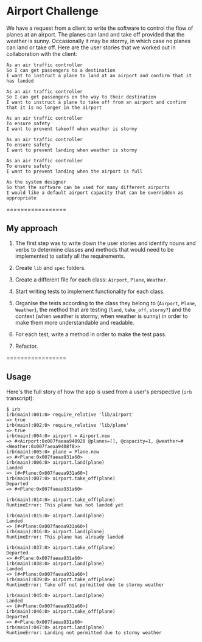 Airport Challenge
=================

We have a request from a client to write the software to control the flow of planes at an airport. The planes can land and take off provided that the weather is sunny. Occasionally it may be stormy, in which case no planes can land or take off.  Here are the user stories that we worked out in collaboration with the client:

```
As an air traffic controller
So I can get passengers to a destination
I want to instruct a plane to land at an airport and confirm that it has landed

As an air traffic controller
So I can get passengers on the way to their destination
I want to instruct a plane to take off from an airport and confirm that it is no longer in the airport

As an air traffic controller
To ensure safety
I want to prevent takeoff when weather is stormy

As an air traffic controller
To ensure safety
I want to prevent landing when weather is stormy

As an air traffic controller
To ensure safety
I want to prevent landing when the airport is full

As the system designer
So that the software can be used for many different airports
I would like a default airport capacity that can be overridden as appropriate
```

=================

## My approach

1. The first step was to write down the user stories and identify nouns and verbs to determine classes and methods that would need to be implemented to satisfy all the requirements.

2. Create `lib` and `spec` folders.

3. Create a different file for each class: `Airport`, `Plane`, `Weather`.

4. Start writing tests to implement functionality for each class.

5. Organise the tests according to the class they belong to (`Airport`, `Plane`, `Weather`), the method that are testing (`land`, `take_off`, `stormy?`) and the context (when weather is stormy, when weather is sunny) in order to make them more understandable and readable.

6. For each test, write a method in order to make the test pass.

7. Refactor.

=================

## Usage

Here's the full story of how the app is used from a user's perspective (`irb` transcript):

```
$ irb
irb(main):001:0> require_relative 'lib/airport'
=> true
irb(main):002:0> require_relative 'lib/plane'
=> true
irb(main):004:0> airport = Airport.new
=> #<Airport:0x007faeaa940920 @planes=[], @capacity=1, @weather=#<Weather:0x007faeaa9408f8>>
irb(main):005:0> plane = Plane.new
=> #<Plane:0x007faeaa931a60>
irb(main):006:0> airport.land(plane)
Landed
=> [#<Plane:0x007faeaa931a60>]
irb(main):007:0> airport.take_off(plane)
Departed
=> #<Plane:0x007faeaa931a60>

irb(main):014:0> airport.take_off(plane)
RuntimeError: This plane has not landed yet

irb(main):015:0> airport.land(plane)
Landed
=> [#<Plane:0x007faeaa931a60>]
irb(main):016:0> airport.land(plane)
RuntimeError: This plane has already landed

irb(main):037:0> airport.take_off(plane)
Departed
=> #<Plane:0x007faeaa931a60>
irb(main):038:0> airport.land(plane)
Landed
=> [#<Plane:0x007faeaa931a60>]
irb(main):039:0> airport.take_off(plane)
RuntimeError: Take off not permitted due to stormy weather

irb(main):045:0> airport.land(plane)
Landed
=> [#<Plane:0x007faeaa931a60>]
irb(main):046:0> airport.take_off(plane)
Departed
=> #<Plane:0x007faeaa931a60>
irb(main):047:0> airport.land(plane)
RuntimeError: Landing not permitted due to stormy weather
```
